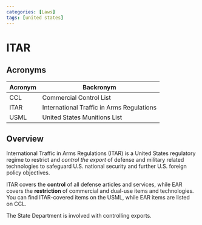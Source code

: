 ```yaml
---
categories: [Laws]
tags: [united states]
---
```


# ITAR

## Acronyms

| Acronym | Backronym |
| - | - |
| CCL | Commercial Control List |
| ITAR | International Traffic in Arms Regulations |
| USML | United States Munitions List |

## Overview

International Traffic in Arms Regulations (ITAR) is a United States regulatory regime to restrict and *control the export* of defense and military related technologies to safeguard U.S. national security and further U.S. foreign policy objectives.

ITAR covers the **control** of all defense articles and services, while EAR covers the **restriction** of commercial and dual-use items and technologies. You can find ITAR-covered items on the USML, while EAR items are listed on CCL.

The State Department is involved with controlling exports.
